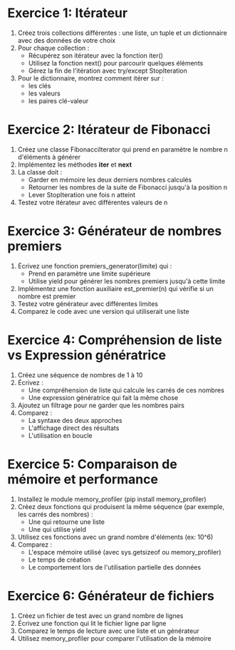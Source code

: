 # Exercice 1: Itérateur
1. Créez trois collections différentes : une liste, un tuple et un dictionnaire avec des données de votre choix
2. Pour chaque collection :
   - Récupérez son itérateur avec la fonction iter()
   - Utilisez la fonction next() pour parcourir quelques éléments
   - Gérez la fin de l'itération avec try/except StopIteration
3. Pour le dictionnaire, montrez comment itérer sur :
   - les clés
   - les valeurs
   - les paires clé-valeur

# Exercice 2: Itérateur de Fibonacci
1. Créez une classe FibonacciIterator qui prend en paramètre le nombre n d'éléments à générer
2. Implémentez les méthodes __iter__ et __next__
3. La classe doit :
   - Garder en mémoire les deux derniers nombres calculés
   - Retourner les nombres de la suite de Fibonacci jusqu'à la position n
   - Lever StopIteration une fois n atteint
4. Testez votre itérateur avec différentes valeurs de n


# Exercice 3: Générateur de nombres premiers
1. Écrivez une fonction premiers_generator(limite) qui :
   - Prend en paramètre une limite supérieure
   - Utilise yield pour générer les nombres premiers jusqu'à cette limite
2. Implémentez une fonction auxiliaire est_premier(n) qui vérifie si un nombre est premier
3. Testez votre générateur avec différentes limites
4. Comparez le code avec une version qui utiliserait une liste


# Exercice 4: Compréhension de liste vs Expression génératrice
1. Créez une séquence de nombres de 1 à 10
2. Écrivez :
   - Une compréhension de liste qui calcule les carrés de ces nombres
   - Une expression génératrice qui fait la même chose
3. Ajoutez un filtrage pour ne garder que les nombres pairs
4. Comparez :
   - La syntaxe des deux approches
   - L'affichage direct des résultats
   - L'utilisation en boucle

# Exercice 5: Comparaison de mémoire et performance

1. Installez le module memory_profiler (pip install memory_profiler)
2. Créez deux fonctions qui produisent la même séquence (par exemple, les carrés des nombres) :
   - Une qui retourne une liste
   - Une qui utilise yield
3. Utilisez ces fonctions avec un grand nombre d'éléments (ex: 10^6)
4. Comparez :
   - L'espace mémoire utilisé (avec sys.getsizeof ou memory_profiler)
   - Le temps de création
   - Le comportement lors de l'utilisation partielle des données


# Exercice 6: Générateur de fichiers
1. Créez un fichier de test avec un grand nombre de lignes
2. Écrivez une fonction qui lit le fichier ligne par ligne
3. Comparez le temps de lecture avec une liste et un générateur
4. Utilisez memory_profiler pour comparer l'utilisation de la mémoire
